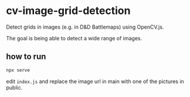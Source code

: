 # cv-image-grid-detection

Detect grids in images (e.g. in D&D Battlemaps) using OpenCV.js.

The goal is being able to detect a wide range of images.


## how to run

```bash
npx serve
```

edit `index.js` and replace the image url in main with one of the pictures in public.

